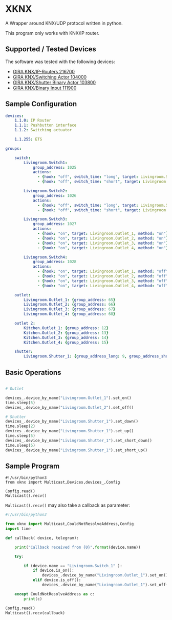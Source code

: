 XKNX
====

A Wrapper around KNX/UDP protocol written in python.

This program only works with KNX/IP router.


Supported / Tested Devices
--------------------------

The software was tested with the following devices:

- [GIRA KNX/IP-Routers 216700](http://www.gira.com/en/gebaeudetechnik/systeme/knx-eib_system/knx-produkte/systemgeraete/knx-ip-router.html)
- [GIRA KNX/Switching Actor  104000](http://katalog.gira.de/de_DE/deeplinking.html?artikelnr=104000&m=compare)
- [GIRA KNX/Shutter Binary Actor 103800](https://katalog.gira.de/en/datenblatt.html?id=635678)
- [GIRA KNX/Binary Input 111900 ](https://www.gira.de/gebaeudetechnik/systeme/knx-eib_system/knx-produkte/tasterschnittstellen/knxeib-universal-tasterschnittstelle.html)

Sample Configuration
--------------------

```yaml
devices:
    1.1.0: IP Router
    1.1.1: Pushbutton interface
    1.1.2: Switching actuator

    1.1.255: ETS

groups:

    switch:
        Livingroom.Switch1:
            group_address: 1025
            actions:
              - {hook: "off", switch_time: "long", target: Livingroom.Shutter_1, method: up}
              - {hook: "off", switch_time: "short", target: Livingroom.Shutter_1, method: short_up}

        Livingroom.Switch2:
            group_address: 1026
            actions:
              - {hook: "off", switch_time: "long", target: Livingroom.Shutter_1, method: down}
              - {hook: "off", switch_time: "short", target: Livingroom.Shutter_1, method: short_down}

        Livingroom.Switch3:
            group_address: 1027
            actions:
              - {hook: "on", target: Livingroom.Outlet_1, method: "on"}
              - {hook: "on", target: Livingroom.Outlet_2, method: "on"}
              - {hook: "on", target: Livingroom.Outlet_3, method: "on"}
              - {hook: "on", target: Livingroom.Outlet_4, method: "on"}

        Livingroom.Switch4:
            group_address: 1028
            actions:
              - {hook: "on", target: Livingroom.Outlet_1, method: "off"}
              - {hook: "on", target: Livingroom.Outlet_2, method: "off"}
              - {hook: "on", target: Livingroom.Outlet_3, method: "off"}
              - {hook: "on", target: Livingroom.Outlet_4, method: "off"}

    outlet:
        Livingroom.Outlet_1: {group_address: 65}
        Livingroom.Outlet_2: {group_address: 66}
        Livingroom.Outlet_3: {group_address: 67}
        Livingroom.Outlet_4: {group_address: 68}

    outlet 2:
        Kitchen.Outlet_1: {group_address: 12}
        Kitchen.Outlet_2: {group_address: 13}
        Kitchen.Outlet_3: {group_address: 14}
        Kitchen.Outlet_4: {group_address: 15}

    shutter:
        Livingroom.Shutter_1: {group_address_long: 9, group_address_short: 10, group_address_position: 11}

```

Basic Operations
----------------

```python

# Outlet

devices_.device_by_name("Livingroom.Outlet_1").set_on()
time.sleep(5)
devices_.device_by_name("Livingroom.Outlet_2").set_off()

# Shutter
devices_.device_by_name("Livingroom.Shutter_1").set_down()
time.sleep(2)
devices_.device_by_name("Livingroom.Shutter_1").set_up()
time.sleep(5)
devices_.device_by_name("Livingroom.Shutter_1").set_short_down()
time.sleep(5)
devices_.device_by_name("Livingroom.Shutter_1").set_short_up()

```


Sample Program
--------------

```
#!/usr/bin/python3
from xknx import Multicast,Devices,devices_,Config

Config.read()
Multicast().recv()
```

`Multicast().recv()` may also take a callback as parameter:

```python
#!/usr/bin/python3

from xknx import Multicast,CouldNotResolveAddress,Config
import time

def callback( device, telegram):

    print("Callback received from {0}".format(device.name))

    try:

        if (device.name == "Livingroom.Switch_1" ):
            if device.is_on():
                devices_.device_by_name("Livingroom.Outlet_1").set_on()
            elif device.is_off():
                devices_.device_by_name("Livingroom.Outlet_1").set_off()

    except CouldNotResolveAddress as c:
        print(c)

Config.read()
Multicast().recv(callback)
```
